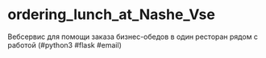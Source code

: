 # ordering_lunch_at_Nashe_Vse
Вебсервис для помощи заказа бизнес-обедов в один ресторан рядом с работой (#python3 #flask #email)
